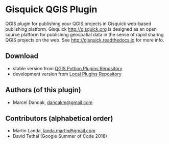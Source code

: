 # Gisquick QGIS Plugin

QGIS plugin for publishing your QGIS projects in Gisquick web-based
publishing platform. Gisquick http://gisquick.org is designed as an
open source platform for publishing geospatial data in the sense of
rapid sharing QGIS projects on the web. See
http://gisquick.readthedocs.io for more info.

## Download

 * stable version from [QGIS Python Plugins Repository](https://plugins.qgis.org/plugins/gisquick-qgis-plugin)
 * development version from [Local Plugins Repository](https://gislab-npo.github.io/gisquick-qgis-plugin/qgis-plugins.xml)

## Authors (of this plugin)
 * Marcel Dancak, dancakm@gmail.com

## Contributors (alphabetical order)
 * Martin Landa, landa.martin@gmail.com
 * David Tethal (Google Summer of Code 2018)
